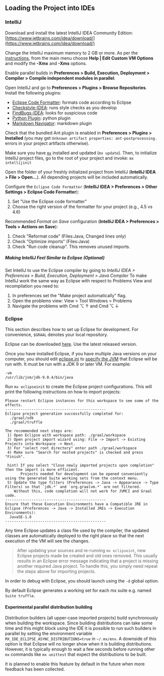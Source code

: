 ## Loading the Project into IDEs

### IntelliJ

Download and install the latest IntelliJ IDEA Community Edition: [https://www.jetbrains.com/idea/download/](https://www.jetbrains.com/idea/download/)

Change the IntelliJ maximum memory to 2 GB or more. As per the [instructions](https://www.jetbrains.com/idea/help/increasing-memory-heap.html#d1366197e127), from the main menu choose **Help | Edit Custom VM Options** and modify the **-Xmx** and **-Xms** options.

Enable parallel builds in **Preferences > Build, Execution, Deployment > Compiler > Compile independent modules in parallel**.

Open IntelliJ and go to **Preferences > Plugins > Browse Repositories**. Install the following plugins:

* [Eclipse Code Formatter](https://plugins.jetbrains.com/plugin/6546): formats code according to Eclipse
* [Checkstyle-IDEA](https://plugins.jetbrains.com/plugin/1065): runs style checks as you develop
* [FindBugs-IDEA](https://plugins.jetbrains.com/plugin/3847): looks for suspicious code
* [Python Plugin](https://plugins.jetbrains.com/idea/plugin/631-python): python plugin
* [Markdown Navigator](https://plugins.jetbrains.com/plugin/7896-markdown-navigator): markdown plugin

Check that the bundled Ant plugin is enabled in **Preferences > Plugins > Installed** (you may get `Unknown artifact properties: ant-postprocessing.` errors in your project artifacts otherwise).

Make sure you have [`mx`](https://github.com/graalvm/mx) installed and updated (`mx update`). Then, to initialize IntelliJ project files, go to the root of your project and invoke: `mx intellijinit`

Open the folder of your freshly initialized project from IntelliJ (**IntelliJ IDEA > File > Open…**). All depending projects will be included automatically.

Configure the `Eclipse Code Formatter` (**IntelliJ IDEA > Preferences > Other Settings > Eclipse Code Formatter**):

1. Set "Use the Eclipse code formatter"
2. Choose the right version of the formatter for your project (e.g., 4.5 vs 4.6)

Recommended _Format on Save_ configuration (**IntelliJ IDEA > Preferences > Tools > Actions on Save**):

1. Check "Reformat code" (Files:Java, Changed lines only)
2. Check "Optimize imports" (Files:Java)
3. Check "Run code cleanup". This removes unused imports.

##### Making IntelliJ Feel Similar to Eclipse (Optional)

Set IntelliJ to use the Eclipse compiler by going to *IntelliJ IDEA > Preferences > Build, Execution, Deployment > Java Compiler*
To make IntelliJ work the same way as Eclipse with respect to Problems View and recompilation you need to:

1. In preferences set the "Make project automatically" flag.
2. Open the problems view:  View > Tool Windows > Problems
3. Navigate the problems with Cmd ⌥ ↑ and Cmd ⌥ ↓


### Eclipse
This section describes how to set up Eclipse for development. For convenience, `$GRAAL` denotes your local repository.

Eclipse can be downloaded [here](http://download.eclipse.org/eclipse/downloads/). Use the latest released version.

Once you have installed Eclipse, if you have multiple Java versions on your computer, you should edit [eclipse.ini](http://wiki.eclipse.org/Eclipse.ini) to [specify the JVM](http://wiki.eclipse.org/Eclipse.ini#Specifying_the_JVM) that Eclipse will be run with. It must be run with a JDK 9 or later VM. For example:
```
-vm
/usr/lib/jvm/jdk-9.0.4/bin/java
```

Run `mx eclipseinit` to create the Eclipse project configurations.
This will print the following instructions on how to import projects:

```
Please restart Eclipse instances for this workspace to see some of the effects.
----------------------------------------------
Eclipse project generation successfully completed for:
  ./graal/sdk
  ./graal/truffle

The recommended next steps are:
 1) Open Eclipse with workspace path: ./graal/workspace
 2) Open project import wizard using: File -> Import -> Existing Projects into Workspace -> Next.
 3) For "select root directory" enter path ./graal/workspace
 4) Make sure "Search for nested projects" is checked and press "Finish".

 hint) If you select "Close newly imported projects upon completion" then the import is more efficient.
       Projects needed for development can be opened conveniently using the generated Suite working sets from the context menu.
 5) Update the type filters (Preferences -> Java -> Appearance -> Type Filters) so that `jdk.*` and `org.graalvm.*` are not filtered.
    Without this, code completion will not work for JVMCI and Graal code.
----------------------------------------------
Ensure that these Execution Environments have a Compatible JRE in Eclipse (Preferences -> Java -> Installed JREs -> Execution Environments):
  JavaSE-1.8
----------------------------------------------

```
Any time Eclipse updates a class file used by the compiler, the updated classes are automatically deployed to the right place so that the next execution of the VM will see the changes.

> After updating your sources and re-running `mx eclipseint`, new Eclipse projects made be created and old ones removed. This usually results in an Eclipse error message indicating that a project is missing another required Java project. To handle this, you simply need repeat the steps above for importing projects.

In order to debug with Eclipse, you should launch using the `-d` global option.

By default Eclipse generates a working set for each mx suite e.g. named `Suite truffle`.

#### Experimental parallel distribution building

Distribution builders (all upper-case imported projects) build synchronously when building the workspace.
Since building distributions can take some time and this might block using the IDE it is possible to run such builders in parallel by setting the environment variable `MX_IDE_ECLIPSE_ASYNC_DISTRIBUTIONS=true` in `~/.mx/env`.
A downside of this option is that Eclipse will no longer show when it is building distributions.
However, it is typically enough to wait a few seconds before running other `mx` commands like `mx unittest` that expect the distributions to be built.

It is planned to enable this feature by default in the future when more feedback has been collected.
